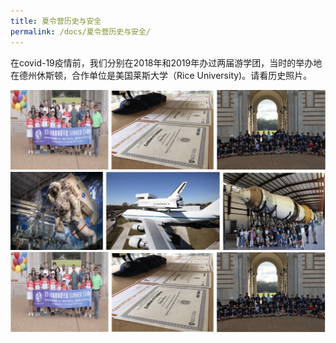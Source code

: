 ```yaml
---
title: 夏令营历史与安全
permalink: /docs/夏令营历史与安全/
---
```


在covid-19疫情前，我们分别在2018年和2019年办过两届游学团，当时的举办地在德州休斯顿，合作单位是美国莱斯大学（Rice University)。请看历史照片。 

![学生莱斯大学开班仪式](/img/学生莱斯大学开班仪式.png)
![学生参观休斯顿nasa](/img/学生参观休斯顿nasa.png)
![学生结业典礼](/img/学生结业典礼.png)
